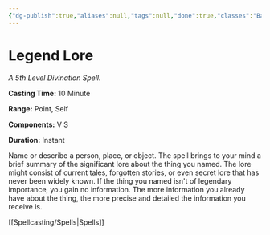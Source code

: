 ```yaml
---
{"dg-publish":true,"aliases":null,"tags":null,"done":true,"classes":"Bard, Cleric, Wizard,","spellLevel":5,"school":"Divination","source":"PHB","permalink":"/spells/legend-lore/","dgHomeLink":false,"dgPassFrontmatter":true}
---
```


# Legend Lore
*A 5th Level Divination Spell.*

**Casting Time:** 10 Minute

**Range:** Point, Self

**Components:** V S 

**Duration:** Instant

Name or describe a person, place, or object. The spell brings to your mind a brief summary of the significant lore about the thing you named. The lore might consist of current tales, forgotten stories, or even secret lore that has never been widely known. If the thing you named isn't of legendary importance, you gain no information. The more information you already have about the thing, the more precise and detailed the information you receive is.

[[Spellcasting/Spells|Spells]]